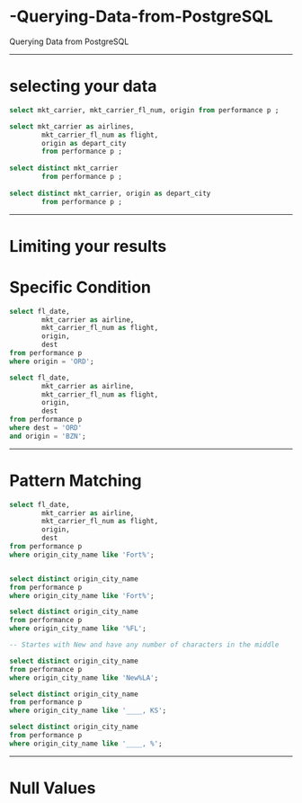 # -Querying-Data-from-PostgreSQL
 Querying Data from PostgreSQL

----

# selecting your data

```sql
select mkt_carrier, mkt_carrier_fl_num, origin from performance p ;

select mkt_carrier as airlines, 
		mkt_carrier_fl_num as flight, 
		origin as depart_city
		from performance p ;
    
select distinct mkt_carrier 
		from performance p ;  
    
select distinct mkt_carrier, origin as depart_city
		from performance p ;
```

-----

# Limiting your results

# Specific Condition

```sql
select fl_date, 
		mkt_carrier as airline,
		mkt_carrier_fl_num as flight,
		origin,
		dest 
from performance p 
where origin = 'ORD';

select fl_date, 
		mkt_carrier as airline,
		mkt_carrier_fl_num as flight,
		origin,
		dest 
from performance p 
where dest = 'ORD'
and origin = 'BZN';
```
---

# Pattern Matching

```sql
select fl_date, 
		mkt_carrier as airline,
		mkt_carrier_fl_num as flight,
		origin,
		dest 
from performance p 
where origin_city_name like 'Fort%';


select distinct origin_city_name 
from performance p 
where origin_city_name like 'Fort%';

select distinct origin_city_name 
from performance p 
where origin_city_name like '%FL';

-- Startes with New and have any number of characters in the middle

select distinct origin_city_name 
from performance p 
where origin_city_name like 'New%LA';

select distinct origin_city_name 
from performance p 
where origin_city_name like '____, KS';

select distinct origin_city_name 
from performance p 
where origin_city_name like '____, %';
```
------

# Null Values

```sql

```
